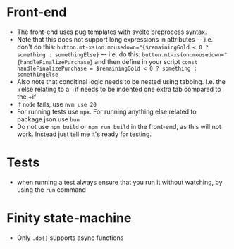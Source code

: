 # Front-end

- The front-end uses pug templates with svelte preprocess syntax. 
- Note that this does not support long expressions in attributes 
–- i.e. don't do this: `button.mt-xs(on:mousedown="{$remainingGold < 0 ? something : somethingElse}`
–- i.e. do this: `button.mt-xs(on:mousedown="{handleFinalizePurchase}` and then define in your script `const handleFinalizePurchase = $remainingGold < 0 ? something : somethingElse`
- Also note that conditinal logic needs to be nested using tabbing. I.e. the +else relating to a +if needs to be indented one extra tab compared to the +if
- If `node` fails, use `nvm use 20`
- For running tests use `npx`. For running anything else related to package.json use `bun`
- Do not use `npm build` or `npm run build` in the front-end, as this will not work. Instead just tell me it's ready for testing.


# Tests
- when running a test always ensure that you run it without watching, by using the `run` command

# Finity state-machine
- Only `.do()` supports async functions